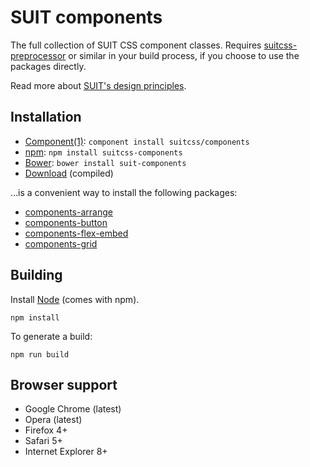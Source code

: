 # SUIT components

The full collection of SUIT CSS component classes. Requires
[suitcss-preprocessor](https://github.com/suitcss/preprocessor) or similar in
your build process, if you choose to use the packages directly.

Read more about [SUIT's design principles](https://github.com/suitcss/suit/).

## Installation

* [Component(1)](http://component.io/): `component install suitcss/components`
* [npm](http://npmjs.org/): `npm install suitcss-components`
* [Bower](http://bower.io/): `bower install suit-components`
* [Download](https://github.com/suitcss/components/releases) (compiled)

…is a convenient way to install the following packages:

* [components-arrange](https://github.com/suitcss/components-arrange/)
* [components-button](https://github.com/suitcss/components-button/)
* [components-flex-embed](https://github.com/suitcss/components-flex-embed/)
* [components-grid](https://github.com/suitcss/components-grid/)

## Building

Install [Node](http://nodejs.org) (comes with npm).

```
npm install
```

To generate a build:

```
npm run build
```

## Browser support

* Google Chrome (latest)
* Opera (latest)
* Firefox 4+
* Safari 5+
* Internet Explorer 8+
